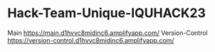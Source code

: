 # Hack-Team-Unique-IQUHACK23

Main
https://main.d1hvvc8midinc6.amplifyapp.com/
Version-Control
https://version-control.d1hvvc8midinc6.amplifyapp.com/
